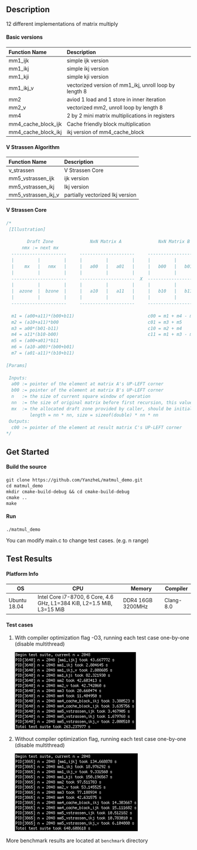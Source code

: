 ## Description

12 different implementations of matrix multiply

#### Basic versions

| Function Name       | Description                                            |
| :------------------ | :----------------------------------------------------- |
| mm1_ijk             | simple ijk version                                     |
| mm1_ikj             | simple ikj version                                     |
| mm1_kji             | simple kji version                                     |
| mm1_ikj_v           | vectorized version of mm1_ikj, unroll loop by length 8 |
| mm2                 | aviod 1 load and 1 store in inner iteration            |
| mm2_v               | vectorized mm2, unroll loop by length 8                |
| mm4                 | 2 by 2 mini matrix multiplications in registers        |
| mm4_cache_block_ijk | Cache friendly block multiplication                    |
| mm4_cache_block_ikj | ikj version of mm4_cache_block                         |

#### V Strassen Algorithm

| Function Name       | Description                      |
| :------------------ | :------------------------------- |
| v_strassen          | V Strassen Core                  |
| mm5_vstrassen_ijk   | ijk version                      |
| mm5_vstrassen_ikj   | Ikj version                      |
| mm5_vstrassen_ikj_v | partially vectorized Ikj version |

#### V Strassen Core

```c
/*
 [Illustration]

        Draft Zone              NxN Matrix A              NxN Matrix B              NxN Matrix C
      nmx := next mx
  ---------------------     ---------------------     ---------------------     ---------------------
  |         |         |     |         |         |     |         |         |     |         |         |
  |    mx   |   nmx   |     |   a00   |   a01   |     |   b00   |   b01   |     |   c00   |   c01   |
  |         |         |     |         |         |     |         |         |     |         |         |
  ---------------------     ---------------------  X  ---------------------  =  ---------------------
  |         |         |     |         |         |     |         |         |     |         |         |
  |  azone  |  bzone  |     |   a10   |   a11   |     |   b10   |   b11   |     |   c10   |   c11   |
  |         |         |     |         |         |     |         |         |     |         |         |
  ---------------------     ---------------------     ---------------------     ---------------------

  m1 = (a00+a11)*(b00+b11)                            c00 = m1 + m4 - m5 + m7
  m2 = (a10+a11)*b00                                  c01 = m3 + m5
  m3 = a00*(b01-b11)                                  c10 = m2 + m4
  m4 = a11*(b10-b00)                                  c11 = m1 + m3 - m2 + m6
  m5 = (a00+a01)*b11
  m6 = (a10-a00)*(b00+b01)
  m7 = (a01-a11)*(b10+b11)

[Params]

 Inputs:
  a00 := pointer of the element at matrix A's UP-LEFT corner
  b00 := pointer of the element at matrix B's UP-LEFT corner
  n   := the size of current square window of operation
  nn  := the size of original matrix before first recursion, this value shouldn't be changed during recursion
  mx  := the allocated draft zone provided by caller, should be initialized to 0 before first recursion
         length = nn * nn, size = sizeof(double) * nn * nn
 Outputs:
  c00 := pointer of the element at result matrix C's UP-LEFT corner
*/
```



## Get Started

#### Build the source

```shell
git clone https://github.com/YanzheL/matmul_demo.git
cd matmul_demo
mkdir cmake-build-debug && cd cmake-build-debug
cmake ..
make
```

#### Run

```shell
./matmul_demo
```

You can modify main.c to change test cases. (e.g. n range)



## Test Results

#### Platform Info

| OS           | CPU                                                          | Memory            | Compiler  |
| ------------ | ------------------------------------------------------------ | ----------------- | --------- |
| Ubuntu 18.04 | Intel Core i7-8700, 6 Core, 4.6 GHz, L1=384 KiB, L2=1.5 MiB, L3=15 MiB | DDR4 16GB 3200MHz | Clang-8.0 |

#### Test cases

1. With compiler optimization flag -O3, running each test case one-by-one (disable multithread)

   ![test_suite_2048_O3](benchmark/screenshots/test_suite_2048_O3.png)

2. Without compiler optimization flag, running each test case one-by-one (disable multithread)

   ![test_suite_2048_O0.png](benchmark/screenshots/test_suite_2048_O0.png)



More benchmark results are located at `benchmark` directory